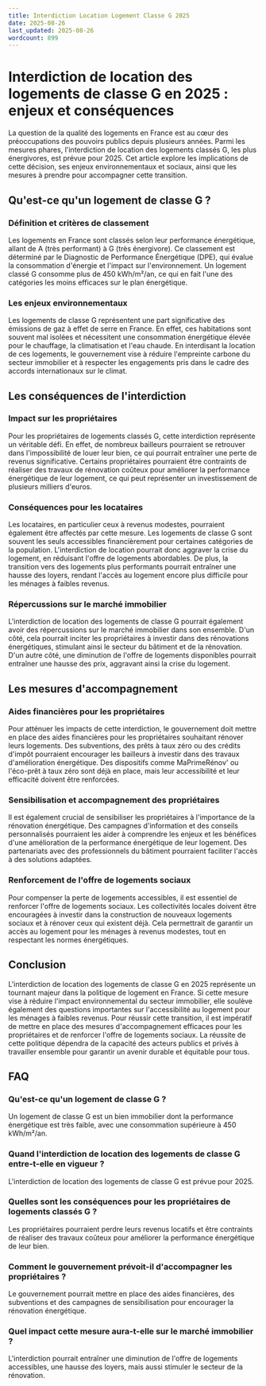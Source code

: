 ```yaml
---
title: Interdiction Location Logement Classe G 2025
date: 2025-08-26
last_updated: 2025-08-26
wordcount: 899
---
```


# Interdiction de location des logements de classe G en 2025 : enjeux et conséquences

La question de la qualité des logements en France est au cœur des préoccupations des pouvoirs publics depuis plusieurs années. Parmi les mesures phares, l'interdiction de location des logements classés G, les plus énergivores, est prévue pour 2025. Cet article explore les implications de cette décision, ses enjeux environnementaux et sociaux, ainsi que les mesures à prendre pour accompagner cette transition.

## Qu'est-ce qu'un logement de classe G ?

### Définition et critères de classement

Les logements en France sont classés selon leur performance énergétique, allant de A (très performant) à G (très énergivore). Ce classement est déterminé par le Diagnostic de Performance Énergétique (DPE), qui évalue la consommation d'énergie et l'impact sur l'environnement. Un logement classé G consomme plus de 450 kWh/m²/an, ce qui en fait l'une des catégories les moins efficaces sur le plan énergétique.

### Les enjeux environnementaux

Les logements de classe G représentent une part significative des émissions de gaz à effet de serre en France. En effet, ces habitations sont souvent mal isolées et nécessitent une consommation énergétique élevée pour le chauffage, la climatisation et l'eau chaude. En interdisant la location de ces logements, le gouvernement vise à réduire l'empreinte carbone du secteur immobilier et à respecter les engagements pris dans le cadre des accords internationaux sur le climat.

## Les conséquences de l'interdiction

### Impact sur les propriétaires

Pour les propriétaires de logements classés G, cette interdiction représente un véritable défi. En effet, de nombreux bailleurs pourraient se retrouver dans l'impossibilité de louer leur bien, ce qui pourrait entraîner une perte de revenus significative. Certains propriétaires pourraient être contraints de réaliser des travaux de rénovation coûteux pour améliorer la performance énergétique de leur logement, ce qui peut représenter un investissement de plusieurs milliers d'euros.

### Conséquences pour les locataires

Les locataires, en particulier ceux à revenus modestes, pourraient également être affectés par cette mesure. Les logements de classe G sont souvent les seuls accessibles financièrement pour certaines catégories de la population. L'interdiction de location pourrait donc aggraver la crise du logement, en réduisant l'offre de logements abordables. De plus, la transition vers des logements plus performants pourrait entraîner une hausse des loyers, rendant l'accès au logement encore plus difficile pour les ménages à faibles revenus.

### Répercussions sur le marché immobilier

L'interdiction de location des logements de classe G pourrait également avoir des répercussions sur le marché immobilier dans son ensemble. D'un côté, cela pourrait inciter les propriétaires à investir dans des rénovations énergétiques, stimulant ainsi le secteur du bâtiment et de la rénovation. D'un autre côté, une diminution de l'offre de logements disponibles pourrait entraîner une hausse des prix, aggravant ainsi la crise du logement.

## Les mesures d'accompagnement

### Aides financières pour les propriétaires

Pour atténuer les impacts de cette interdiction, le gouvernement doit mettre en place des aides financières pour les propriétaires souhaitant rénover leurs logements. Des subventions, des prêts à taux zéro ou des crédits d'impôt pourraient encourager les bailleurs à investir dans des travaux d'amélioration énergétique. Des dispositifs comme MaPrimeRénov' ou l'éco-prêt à taux zéro sont déjà en place, mais leur accessibilité et leur efficacité doivent être renforcées.

### Sensibilisation et accompagnement des propriétaires

Il est également crucial de sensibiliser les propriétaires à l'importance de la rénovation énergétique. Des campagnes d'information et des conseils personnalisés pourraient les aider à comprendre les enjeux et les bénéfices d'une amélioration de la performance énergétique de leur logement. Des partenariats avec des professionnels du bâtiment pourraient faciliter l'accès à des solutions adaptées.

### Renforcement de l'offre de logements sociaux

Pour compenser la perte de logements accessibles, il est essentiel de renforcer l'offre de logements sociaux. Les collectivités locales doivent être encouragées à investir dans la construction de nouveaux logements sociaux et à rénover ceux qui existent déjà. Cela permettrait de garantir un accès au logement pour les ménages à revenus modestes, tout en respectant les normes énergétiques.

## Conclusion

L'interdiction de location des logements de classe G en 2025 représente un tournant majeur dans la politique de logement en France. Si cette mesure vise à réduire l'impact environnemental du secteur immobilier, elle soulève également des questions importantes sur l'accessibilité au logement pour les ménages à faibles revenus. Pour réussir cette transition, il est impératif de mettre en place des mesures d'accompagnement efficaces pour les propriétaires et de renforcer l'offre de logements sociaux. La réussite de cette politique dépendra de la capacité des acteurs publics et privés à travailler ensemble pour garantir un avenir durable et équitable pour tous.

## FAQ

### Qu'est-ce qu'un logement de classe G ?

Un logement de classe G est un bien immobilier dont la performance énergétique est très faible, avec une consommation supérieure à 450 kWh/m²/an.

### Quand l'interdiction de location des logements de classe G entre-t-elle en vigueur ?

L'interdiction de location des logements de classe G est prévue pour 2025.

### Quelles sont les conséquences pour les propriétaires de logements classés G ?

Les propriétaires pourraient perdre leurs revenus locatifs et être contraints de réaliser des travaux coûteux pour améliorer la performance énergétique de leur bien.

### Comment le gouvernement prévoit-il d'accompagner les propriétaires ?

Le gouvernement pourrait mettre en place des aides financières, des subventions et des campagnes de sensibilisation pour encourager la rénovation énergétique.

### Quel impact cette mesure aura-t-elle sur le marché immobilier ?

L'interdiction pourrait entraîner une diminution de l'offre de logements accessibles, une hausse des loyers, mais aussi stimuler le secteur de la rénovation.